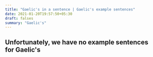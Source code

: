 ```yaml
---
title: "Gaelic's in a sentence | Gaelic's example sentences"
date: 2021-01-20T19:57:50+05:30
draft: falses
summary: "Gaelic's"
---
```

## Unfortunately, we have no example sentences for Gaelic's                 
